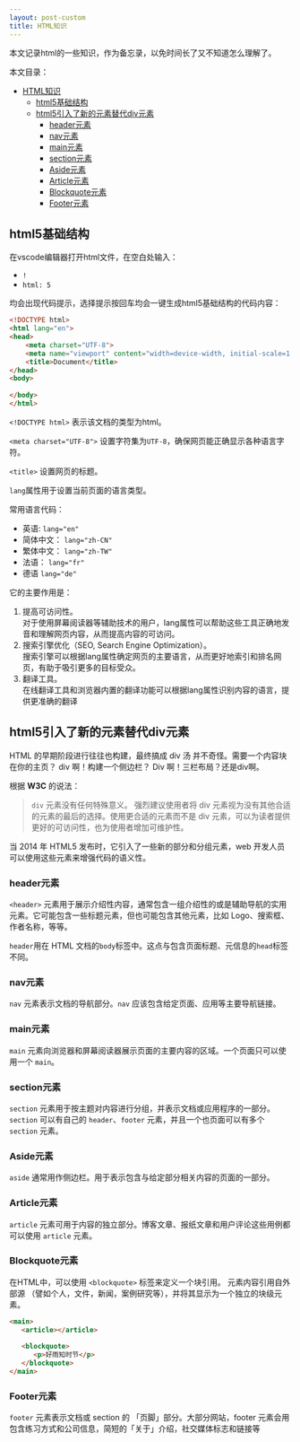 ```yaml
---
layout: post-custom
title: HTML知识
---
```


本文记录html的一些知识，作为备忘录，以免时间长了又不知道怎么理解了。

本文目录：
- [HTML知识](#html知识)
  - [html5基础结构](#html5基础结构)
  - [html5引入了新的元素替代div元素](#html5引入了新的元素替代div元素)
    - [header元素](#header元素)
    - [nav元素](#nav元素)
    - [main元素](#main元素)
    - [section元素](#section元素)
    - [Aside元素](#aside元素)
    - [Article元素](#article元素)
    - [Blockquote元素](#blockquote元素)
    - [Footer元素](#footer元素)


## html5基础结构

在vscode编辑器打开html文件，在空白处输入：
-  `!` 
-  `html: 5` 

均会出现代码提示，选择提示按回车均会一键生成html5基础结构的代码内容：

```html
<!DOCTYPE html>
<html lang="en">
<head>
    <meta charset="UTF-8">
    <meta name="viewport" content="width=device-width, initial-scale=1.0">
    <title>Document</title>
</head>
<body>
    
</body>
</html>
```

`<!DOCTYPE html>` 表示该文档的类型为html。

`<meta charset="UTF-8">` 设置字符集为`UTF-8`，确保网页能正确显示各种语言字符。

`<title>` 设置网页的标题。

`lang`属性用于设置当前页面的语言类型。

常用语言代码：
- 英语: `lang="en"`
- 简体中文： `lang="zh-CN"`
- 繁体中文： `lang="zh-TW"`
- 法语： `lang="fr"`
- 德语 `lang="de"`

它的主要作用是：
1. ‌提高可访问性‌。  
   对于使用屏幕阅读器等辅助技术的用户，lang属性可以帮助这些工具正确地发音和理解网页内容，从而提高内容的可访问。
2. 搜索引擎优化（SEO, Search Engine Optimization）。  
   搜索引擎可以根据lang属性确定网页的主要语言，从而更好地索引和排名网页，有助于吸引更多的目标受众‌。
3. 翻译工具。  
   在线翻译工具和浏览器内置的翻译功能可以根据lang属性识别内容的语言，提供更准确的翻译‌

## html5引入了新的元素替代div元素

HTML 的早期阶段进行往往也构建，最终搞成 div 汤 并不奇怪。需要一个内容块在你的主页？ div 啊！构建一个侧边栏？ Div 啊！三栏布局？还是div啊。

根据 **W3C** 的说法：

>`div` 元素没有任何特殊意义。
>强烈建议使用者将 div 元素视为没有其他合适的元素的最后的选择。使用更合适的元素而不是 div 元素，可以为读者提供更好的可访问性，也为使用者增加可维护性。

当 2014 年 HTML5 发布时，它引入了一些新的部分和分组元素，web 开发人员可以使用这些元素来增强代码的语义性。

### header元素
`<header>` 元素用于展示介绍性内容，通常包含一组介绍性的或是辅助导航的实用元素。它可能包含一些标题元素，但也可能包含其他元素，比如 Logo、搜索框、作者名称，等等。

`header`用在 HTML 文档的`body`标签中。这点与包含页面标题、元信息的`head`标签不同。

### nav元素

`nav` 元素表示文档的导航部分。`nav` 应该包含给定页面、应用等主要导航链接。

### main元素
`main` 元素向浏览器和屏幕阅读器展示页面的主要内容的区域。一个页面只可以使用一个 `main`。

### section元素
`section` 元素用于按主题对内容进行分组，并表示文档或应用程序的一部分。`section` 可以有自己的 `header`、`footer` 元素，并且一个也页面可以有多个 `section` 元素。

### Aside元素
`aside` 通常用作侧边栏。用于表示包含与给定部分相关内容的页面的一部分。

### Article元素
`article` 元素可用于内容的独立部分。博客文章、报纸文章和用户评论这些用例都可以使用 `article` 元素。

### Blockquote元素

在HTML中，可以使用 `<blockquote>` 标签来定义一个块引用。 元素内容引用自外部源 （譬如个人，文件，新闻，案例研究等），并将其显示为一个独立的块级元素。

```html
<main>
   <article></article>
   
   <blockquote>
      <p>好雨知时节</p>
   </blockquote>
</main>
```

### Footer元素
`footer` 元素表示文档或 section 的 「页脚」部分。大部分网站，footer 元素会用包含练习方式和公司信息，简短的「关于」介绍，社交媒体标志和链接等








